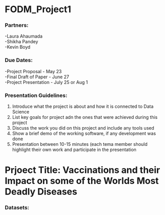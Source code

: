 # FODM_Project1

### Partners:
-Laura Ahaumada <br>
-Shikha Pandey <br>
-Kevin Boyd <br>

### Due Dates: <br>
-Project Proposal - May 23 <br>
-Final Draft of Paper - June 27 <br>
-Project Presentation - July 25 or Aug 1 <br>

### Presentation Guidelines:
1. Introduce what the project is about and how it is connected to Data Science
2. List key goals for project adn the ones that were achieved during this project
3. Discuss the work you did on this project and include any tools used
4. Show a brief demo of the working software, if any development was done
5. Presentation between 10-15 minutes (each tema member should highlight their own work and participate in the presentation

# Prjoect Title: Vaccinations and their Impact on some of the Worlds Most Deadly Diseases

### Datasets: 
